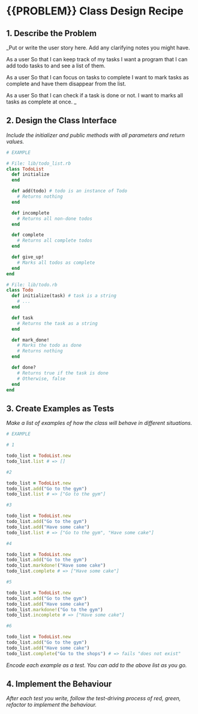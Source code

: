 # {{PROBLEM}} Class Design Recipe

## 1. Describe the Problem

_Put or write the user story here. Add any clarifying notes you might have.

As a user
So that I can keep track of my tasks
I want a program that I can add todo tasks to and see a list of them.

As a user
So that I can focus on tasks to complete
I want to mark tasks as complete and have them disappear from the list.

As a user
So that I can check if a task is done or not.
I want to marks all tasks as complete at once.
_

## 2. Design the Class Interface

_Include the initializer and public methods with all parameters and return values._

```ruby
# EXAMPLE

# File: lib/todo_list.rb
class TodoList
  def initialize
  end

  def add(todo) # todo is an instance of Todo
    # Returns nothing
  end

  def incomplete
    # Returns all non-done todos
  end

  def complete
    # Returns all complete todos
  end

  def give_up!
    # Marks all todos as complete
  end
end

# File: lib/todo.rb
class Todo
  def initialize(task) # task is a string
    # ...
  end

  def task
    # Returns the task as a string
  end

  def mark_done!
    # Marks the todo as done
    # Returns nothing
  end

  def done?
    # Returns true if the task is done
    # Otherwise, false
  end
end


```

## 3. Create Examples as Tests

_Make a list of examples of how the class will behave in different situations._

```ruby
# EXAMPLE

# 1

todo_list = TodoList.new
todo_list.list # => []

#2

todo_list = TodoList.new
todo_list.add("Go to the gym")
todo_list.list # => ["Go to the gym"]

#3

todo_list = TodoList.new
todo_list.add("Go to the gym")
todo_list.add("Have some cake")
todo_list.list # => ["Go to the gym", "Have some cake"]

#4

todo_list = TodoList.new
todo_list.add("Go to the gym")
todo_list.markdone!("Have some cake")
todo_list.complete # => ["Have some cake"]

#5

todo_list = TodoList.new
todo_list.add("Go to the gym")
todo_list.add("Have some cake")
todo_list.markdone!("Go to the gym")
todo_list.incomplete # => ["Have some cake"]

#6

todo_list = TodoList.new
todo_list.add("Go to the gym")
todo_list.add("Have some cake")
todo_list.complete("Go to the shops") # => fails "does not exist"
```

_Encode each example as a test. You can add to the above list as you go._

## 4. Implement the Behaviour

_After each test you write, follow the test-driving process of red, green, refactor to implement the behaviour._
